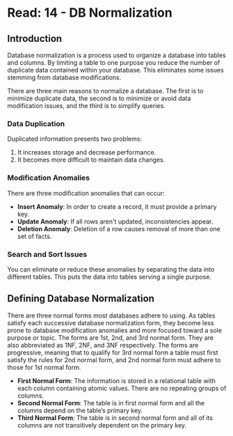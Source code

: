 # Read: 14 - DB Normalization

## Introduction

Database normalization is a process used to organize a database into tables and columns. By limiting a table to one purpose you reduce the number of duplicate data contained within your database. This eliminates some issues stemming from database modifications.

There are three main reasons to normalize a database.  The first is to minimize duplicate data, the second is to minimize or avoid data modification issues, and the third is to simplify queries.

### Data Duplication

Duplicated information presents two problems:

1. It increases storage and decrease performance.
2. It becomes more difficult to maintain data changes.

### Modification Anomalies

There are three modification anomalies that can occur:

- **Insert Anomaly**: In order to create a record, it must provide a primary key.
- **Update Anomaly**: If all rows aren't updated, inconsistencies appear.
- **Deletion Anomaly**: Deletion of a row causes removal of more than one set of facts.

### Search and Sort Issues

You can eliminate or reduce these anomalies by separating the data into different tables. This puts the data into tables serving a single purpose.

## Defining Database Normalization

There are three normal forms most databases adhere to using.  As tables satisfy each successive database normalization form, they become less prone to database modification anomalies and more focused toward a sole purpose or topic. The forms are 1st, 2nd, and 3rd normal form. They are also abbreviated as 1NF, 2NF, and 3NF respectively. The forms are progressive, meaning that to qualify for 3rd normal form a table must first satisfy the rules for 2nd normal form, and 2nd normal form must adhere to those for 1st normal form.

- **First Normal Form**: The information is stored in a relational table with each column containing atomic values. There are no repeating groups of columns.
- **Second Normal Form**: The table is in first normal form and all the columns depend on the table’s primary key.
- **Third Normal Form**: The table is in second normal form and all of its columns are not transitively dependent on the primary key.
